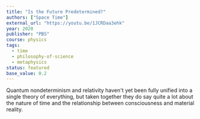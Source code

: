 ```yaml
---
title: "Is the Future Predetermined?"
authors: ["Space Time"]
external_url: "https://youtu.be/1JCRDaa3ehk"
year: 2020
publisher: "PBS"
course: physics
tags:
  - time
  - philosophy-of-science
  - metaphysics
status: featured
base_value: 0.2
---
```


Quantum nondeterminism and relativity haven't yet been fully unified into a single theory of everything, but taken together they do say quite a lot about the nature of time and the relationship between consciousness and material reality.
